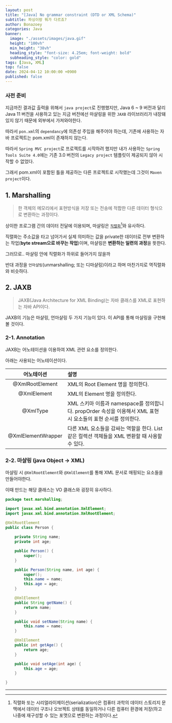 ```yaml
---
layout: post
title: "[Java] No grammar constraint (DTD or XML Schema)"
subtitle: 파싱이랑 뭐가 다르죠?
author: Bonazoey
categories: Java
banner:
  image: "./assets/images/java.gif"
  height: "100vh"
  min_height: "38vh"
  heading_style: "font-size: 4.25em; font-weight: bold"
  subheading_style: "color: gold"
tags: [Java, XML]
top: false
date: 2024-04-12 10:00:00 +0900
published: false
---
```


### 사전 준비

지금까진 결과값 출력을 위해서 `java project`로 진행했지만, Java 6 ~ 9 버전과 달리 Java 11 버전을 사용하고 있는 지금 버전에선 마샬링을 위한 `JAXB` 라이브러리가 내장돼있지 않기 때문에 외부에서 가져와야한다.

따라서 `pon.xml`의 `dependancy`에 의존성 주입을 해주어야 하는데, 기존에 사용하는 자바 프로젝트는 pom.xml이 존재하지 않는다.

따라서 `Spring MVC project`로 프로젝트를 시작하려 했지만 내가 사용하는 `Spring Tools Suite 4.0`에는 기존 3.0 버전의 `Legacy project` 템플릿이 제공되지 않아 시작할 수 없었다.

그래서 pom.xml이 포함된 틀을 제공하는 다른 프로젝트로 시작했는데 그것이 `Maven project`이다.

## 1. Marshalling

> 한 객체의 메모리에서 표현방식을 저장 또는 전송에 적합한 다른 데이터 형식으로 변환하는 과정이다.

상이한 프로그램 간의 데이터 전달에 이용되며, 마샬링은 <u>`직렬화`</u>[^seri]와 유사하다.

직렬화는 주소값을 타고 넘어가서 실제 의미하는 값을 private한 데이터로 전부 변환하는 작업(**byte stream으로 바꾸는 작업**)이며, 마샬링은 **변환하는 일련의 과정**을 뜻한다.

그러므로.. 마샬링 안에 직렬화가 하위로 들어가지 않을까

반대 과정을 `언마샬링`(unmarshalling; 또는 디마샬링)이라고 하며 마찬가지로 역직렬화와 비슷하다.


## 2. JAXB

> JAXB(Java Architecture for XML Binding)는 자바 클래스를 XML로 표현하는 자바 API이다.

JAXB의 기능은 마샬링, 언마샬링 두 가지 기능이 있다. 이 API를 통해 마샬링을 구현해 볼 것이다.

### 2-1. Annotation

JAXB는 어노테이션을 이용하여 XML 관련 요소를 정의한다.

아래는 사용되는 어노테이션이다.

| 어노테이션 | 설명 |
| :---: | :--- |
| @XmlRootElement | XML의 Root Element 명을 정의한다. |
| @XmlElement | XML의 Element 명을 정의한다. |
| @XmlType | XML 스키마 이름과 namespace를 정의합니다. propOrder 속성을 이용해서 XML 표현 시 요소들의 표현 순서를 정의한다. |
| @XmlElementWrapper | 다른 XML 요소들을 감싸는 역할을 한다. List 같은 컬렉션 객체들을 XML 변환할 때 사용할 수 있다. |

### 2-2. 마샬링 (java Object → XML)

마샬링 시 `@XmlRootElement`와 `@XmlElement`를 통해 XML 문서로 매핑되는 요소들을 만들어야한다.

이때 만드는 해당 클래스는 VO 클래스와 굉장히 유사하다.

~~~java
package test.marshalling;

import javax.xml.bind.annotation.XmlElement;
import javax.xml.bind.annotation.XmlRootElement;

@XmlRootElement
public class Person {
	
	private String name;
	private int age;

	public Person() {
		super();
	}

	public Person(String name, int age) {
		super();
		this.name = name;
		this.age = age;
	}

	@XmlElement
	public String getName() {
		return name;
	}

	public void setName(String name) {
		this.name = name;
	}

	@XmlElement
	public int getAge() {
		return age;
	}

	public void setAge(int age) {
		this.age = age;
	}

}
~~~
___

[^seri]: 직렬화 또는 시리얼라이제이션(serialization)은 컴퓨터 과학의 데이터 스토리지 문맥에서 데이터 구조나 오브젝트 상태를 동일하거나 다른 컴퓨터 환경에 저장(하고 나중에 재구성할 수 있는 포맷으로 변환하는 과정이다.
